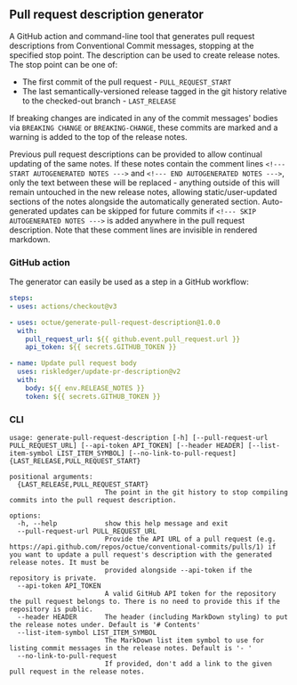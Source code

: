 ## Pull request description generator
A GitHub action and command-line tool that generates pull request descriptions from Conventional Commit messages,
stopping at the specified stop point. The description can be used to create release notes. The stop point can be one of:
* The first commit of the pull request - `PULL_REQUEST_START`
* The last semantically-versioned release tagged in the git history relative to the checked-out branch - `LAST_RELEASE`

If breaking changes are indicated in any of the commit messages' bodies via `BREAKING CHANGE` or `BREAKING-CHANGE`,
these commits are marked and a warning is added to the top of the release notes.

Previous pull request descriptions can be provided to allow continual updating of the same notes. If these notes contain
the comment lines `<!--- START AUTOGENERATED NOTES --->` and `<!--- END AUTOGENERATED NOTES --->`, only the text between
these will be replaced - anything outside of this will remain untouched in the new release notes, allowing
static/user-updated sections of the notes alongside the automatically generated section. Auto-generated updates can be
skipped for future commits if `<!--- SKIP AUTOGENERATED NOTES --->` is added anywhere in the pull request description.
Note that these comment lines are invisible in rendered markdown.

### GitHub action
The generator can easily be used as a step in a GitHub workflow:

```yaml
steps:
- uses: actions/checkout@v3

- uses: octue/generate-pull-request-description@1.0.0
  with:
    pull_request_url: ${{ github.event.pull_request.url }}
    api_token: ${{ secrets.GITHUB_TOKEN }}

- name: Update pull request body
  uses: riskledger/update-pr-description@v2
  with:
    body: ${{ env.RELEASE_NOTES }}
    token: ${{ secrets.GITHUB_TOKEN }}

```

### CLI
```shell
usage: generate-pull-request-description [-h] [--pull-request-url PULL_REQUEST_URL] [--api-token API_TOKEN] [--header HEADER] [--list-item-symbol LIST_ITEM_SYMBOL] [--no-link-to-pull-request] {LAST_RELEASE,PULL_REQUEST_START}

positional arguments:
  {LAST_RELEASE,PULL_REQUEST_START}
                        The point in the git history to stop compiling commits into the pull request description.

options:
  -h, --help            show this help message and exit
  --pull-request-url PULL_REQUEST_URL
                        Provide the API URL of a pull request (e.g. https://api.github.com/repos/octue/conventional-commits/pulls/1) if you want to update a pull request's description with the generated release notes. It must be
                        provided alongside --api-token if the repository is private.
  --api-token API_TOKEN
                        A valid GitHub API token for the repository the pull request belongs to. There is no need to provide this if the repository is public.
  --header HEADER       The header (including MarkDown styling) to put the release notes under. Default is '# Contents'
  --list-item-symbol LIST_ITEM_SYMBOL
                        The MarkDown list item symbol to use for listing commit messages in the release notes. Default is '- '
  --no-link-to-pull-request
                        If provided, don't add a link to the given pull request in the release notes.

```
